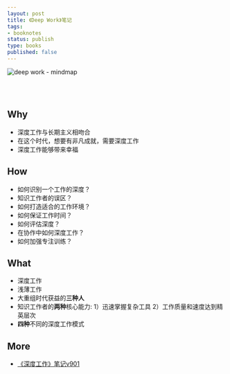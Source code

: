 ```yaml
--- 
layout: post
title: 《Deep Work》笔记
tags: 
- booknotes
status: publish
type: books
published: false
---
```


![deep work - mindmap](https://i.imgur.com/1syhByZ.png)


<br>
<br>



## Why

* 深度工作与长期主义相吻合
* 在这个时代，想要有非凡成就，需要深度工作
* 深度工作能够带来幸福
 
## How

* 如何识别一个工作的深度？
* 知识工作者的误区？
* 如何打造适合的工作环境？
* 如何保证工作时间？
* 如何评估深度？
* 在协作中如何深度工作？
* 如何加强专注训练？

## What

* 深度工作
* 浅薄工作
* 大重组时代获益的**三种人**
* 知识工作者的**两种**核心能力: 1）迅速掌握复杂工具 2）工作质量和速度达到精英层次
* **四种**不同的深度工作模式


## More

* [《深度工作》笔记v901](https://shimo.im/docs/hT8rQj6CVrxRtCKJ/read)

<br>
<br>

